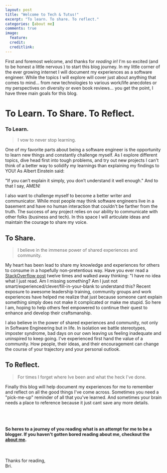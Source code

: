 ```yaml
---
layout: post
title: "Welcome to Tech & Tutus!"
excerpt: "To learn. To share. To reflect."
categories: [about me]
comments: true
image:
  feature:
  credit:
  creditlink:
---
```


First and foremost welcome, and thanks for _reading in_! I'm so excited (and to be honest a little nervous ) to start this blog journey. In my little corner of the ever growing internet I will document my experiences as a software engineer. While the topics I will explore will cover just about anything that comes to mind... from new technologies to various work/life anecdotes or my perspectives on diversity or even book reviews... you get the point, I have three main goals for this blog.

# To Learn. To Share. To Reflect.

### To Learn.
> I vow to never stop learning.

One of my favorite parts about being a software engineer is the opportunity to learn new things and constantly challenge myself. As I explore different topics, dive head first into tough problems, and try out new projects I can't think of a better way to solidify my learnings than explaining my findings to YOU! As Albert Einstein said:

"If you can’t explain it simply, you don’t understand it well enough." And to that I say, AMEN!

 I also want to challenge myself to become a better writer and communicator. While most people may think software engineers live in a basement and have no human interaction that couldn't be farther from the truth. The success of any project relies on our ability to communicate with other folks (business and tech). In this space I will articulate ideas and maintain the courage to share my voice.

## To Share.  
> I believe in the immense power of shared experiences and community.

My heart has been lead to share my knowledge and experiences for others to consume in a hopefully non-pretentious way. Have you ever read a [StackOverflow post]() twelve times and walked away thinking:  "I have no idea what I just read. Am I missing something? Am I just not smart/experienced/clever/fill-in-your-blank to understand this? Recent exposure to awesome leadership training, community groups and work experiences have helped me realize that just because someone cant explain something simply does not make it complicated or make me stupid. So here I am, hoping to help others feel empowered to continue their quest to enhance and develop their craftsmanship.

I also believe in the power of shared experiences and community, not only in Software Engineering but in life. In isolation we battle stereotypes, imposter syndrome, bad days on our own leaving us feeling inadequate and uninspired to keep going. I've experienced first hand the value of a community. How people, their ideas, and their encouragement can change the course of your trajectory and your personal outlook.

## To Reflect.
> For times I forget where Ive been and what the heck I've done.

Finally this blog will help document my experiences for me to remember and reflect on all the good things I've come across. Sometimes you need a "pick-me-up" reminder of all that you've learned. And sometimes your brain needs a place to reference because it just cant save any more details.

<br/><br/>

#### So heres to a journey of you reading what is an attempt for me to be a blogger. If you haven't gotten bored reading about me, checkout the [about me](https://techandtutus.com/about/).


<br/>

Thanks for reading,  
<i style="color:#8d7edc;text-shadow:0 0 5px #fff, 0 0 10px #8d7edc" class="fa fa-heart heart-icon"></i> Bri.
